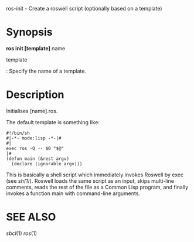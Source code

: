 ros-init - Create a roswell script (optionally based on a template)

# Synopsis

**ros init [template]** name

<!-- # subcommands -->

template

  : Specify the name of a template.

# Description

Initialises [name].ros.

The default template is something like:

```
#!/bin/sh
#|-*- mode:lisp -*-|#
#|
exec ros -Q -- $0 "$@"
|#
(defun main (&rest argv)
  (declare (ignorable argv)))
```

This is basically a shell script which immediately invokes Roswell by exec (see _sh(1)_). Roswell loads the same script as an input, skips multi-line comments, reads the rest of the file as a Common Lisp program, and finally invokes a function main with command-line arguments.

<!-- # options -->
<!--  -->
<!-- # Environmental Variables -->

# SEE ALSO
_sbcl_(1) _ros_(1)


